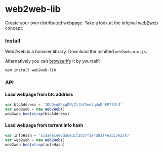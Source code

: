 # web2web-lib
Create your own distributed webpage. Take a look at the original [web2web](https://github.com/elendirx/web2web) concept.


### Install
Web2web is a browser library. Download the minified `web2web.min.js`.

Alternatively you can [browserify](http://browserify.org) it by yourself:

    npm install web2web-lib
    

### API
#### Load webpage from btc address
```javascript
var btcAddress = '1DhDyqB4xgDWjZzfbYGeutqdqBhSF7tGt4'
var web2web = new Web2Web()
web2web.bootstrap(btcAddress)
```

#### Load webpage from torrent info hash
```javascript
var infoHash = 'acaa4ece96da0e31f2bd7f1e4d82f4e1317e2af7'
var web2web = new Web2Web()
web2web.bootstrap(infoHash)
```